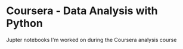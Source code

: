 # Coursera - Data Analysis with Python

Jupter notebooks I'm worked on during the Coursera analysis course
